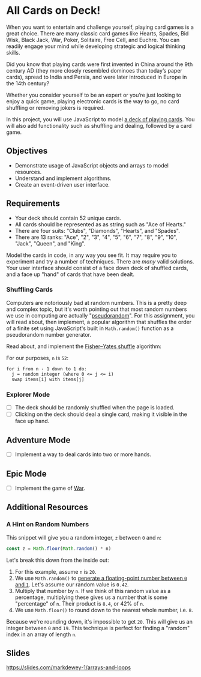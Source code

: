 # All Cards on Deck!

When you want to entertain and challenge yourself, playing card games is a great choice. There are many classic card games like Hearts, Spades, Bid Wisk, Black Jack, War, Poker, Solitaire, Free Cell, and Euchre. You can readily engage your mind while developing strategic and logical thinking skills.

Did you know that playing cards were first invented in China around the 9th century AD (they more closely resembled dominoes than today’s paper cards), spread to India and Persia, and were later introduced in Europe in the 14th century?

Whether you consider yourself to be an expert or you’re just looking to enjoy a quick game, playing electronic cards is the way to go, no card shuffling or removing jokers is required.

In this project, you will use JavaScript to model [a deck of playing cards](https://en.wikipedia.org/wiki/standard_52-card_deck). You will also add functionality such as shuffling and dealing, followed by a card game.



## Objectives

- Demonstrate usage of JavaScript objects and arrays to model resources.
- Understand and implement algorithms.
- Create an event-driven user interface.

## Requirements

- Your deck should contain 52 unique cards.
- All cards should be represented as as string such as "Ace of Hearts."
- There are four suits: "Clubs", "Diamonds", "Hearts", and "Spades".
- There are 13 ranks: "Ace", "2", "3", "4", "5", "6", "7", "8", "9", "10", "Jack", "Queen", and "King".

Model the cards in code, in any way you see fit. It may require you to experiment and try a number of techniques. There are _many_ valid solutions. Your user interface should consist of a face down deck of shuffled cards, and a face up "hand" of cards that have been dealt.

### Shuffling Cards

Computers are notoriously bad at random numbers. This is a pretty deep and complex topic, but it's worth pointing out that most random numbers we use in computing are actually "[pseudorandom](https://en.wikipedia.org/wiki/pseudorandomness)". For this assignment, you will read about, then implement, a popular algorithm that shuffles the order of a finite set using JavaScript's built in `Math.random()` function as a pseudorandom number generator.

Read about, and implement the [Fisher–Yates shuffle](https://en.wikipedia.org/wiki/Fisher%E2%80%93Yates_shuffle) algorithm:

For our purposes, `n` is `52`:

```
for i from n - 1 down to 1 do:
  j = random integer (where 0 <= j <= i)
  swap items[i] with items[j]
```

### Explorer Mode

- [ ] The deck should be randomly shuffled when the page is loaded.
- [ ] Clicking on the deck should deal a single card, making it visible in the face up hand.

## Adventure Mode

- [ ] Implement a way to deal cards into two or more hands.

## Epic Mode

- [ ] Implement the game of [War][1].

[1]: https://en.wikipedia.org/wiki/War_(card_game)

## Additional Resources

### A Hint on Random Numbers

This snippet will give you a random integer, `z` between `0` and `n`:

```JavaScript
const z = Math.floor(Math.random() * n)
```

Let's break this down from the inside out:

1.  For this example, assume `n` is `20`.
2.  We use `Math.random()` to [generate a floating-point number between `0` and `1`](https://developer.mozilla.org/en-US/docs/Web/JavaScript/Reference/Global_Objects/Math/random). Let's assume our random value is `0.42`.
3.  Multiply that number by `n`. If we think of this random value as a percentage, multiplying these gives us a number that is some "percentage" of `n`. Their product is `8.4`, or 42% of `n`.
4.  We use `Math.floor()` to round down to the nearest whole number, i.e. `8`.

Because we're rounding down, it's impossible to get `20`. This will give us an integer between `0` and `19`. This technique is perfect for finding a "random" index in an array of length `n`.

## Slides

https://slides.com/markdewey-1/arrays-and-loops
